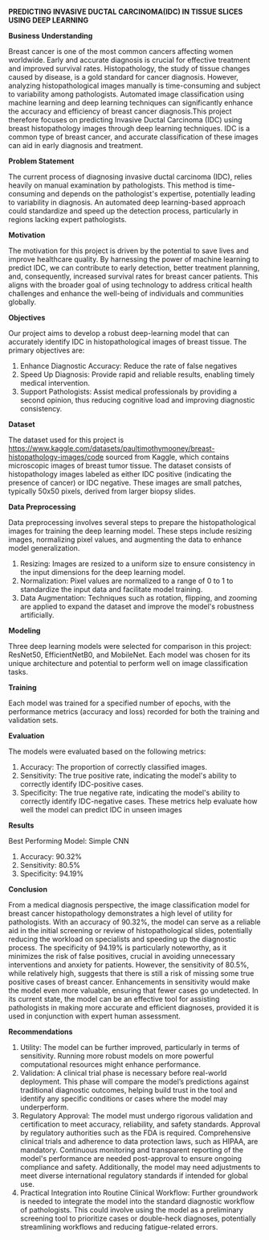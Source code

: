 **PREDICTING INVASIVE DUCTAL  CARCINOMA(IDC) IN TISSUE SLICES USING DEEP LEARNING**

**Business Understanding**

Breast cancer is one of the most common cancers affecting women worldwide. Early and accurate diagnosis is crucial for effective treatment and improved survival rates. Histopathology, the study of tissue changes caused by disease, is a gold standard for cancer diagnosis. However, analyzing histopathological images manually is time-consuming and subject to variability among pathologists. Automated image classification using machine learning and deep learning techniques can significantly enhance the accuracy and efficiency of breast cancer diagnosis.This project therefore focuses on predicting Invasive Ductal Carcinoma (IDC) using breast histopathology images through deep learning techniques. IDC is a common type of breast cancer, and accurate classification of these images can aid in early diagnosis and treatment.

**Problem Statement**

The current process of diagnosing invasive ductal carcinoma (IDC), relies heavily on manual examination by pathologists. This method is time-consuming and depends on the pathologist's expertise, potentially leading to variability in diagnosis. An automated deep learning-based approach could standardize and speed up the detection process, particularly in regions lacking expert pathologists.

**Motivation**

The motivation for this project is driven by the potential to save lives and improve healthcare quality. By harnessing the power of machine learning to predict IDC, we can contribute to early detection, better treatment planning, and, consequently, increased survival rates for breast cancer patients. This aligns with the broader goal of using technology to address critical health challenges and enhance the well-being of individuals and communities globally.

**Objectives**

Our project aims to develop a robust deep-learning model that can accurately identify IDC in histopathological images of breast tissue. The primary objectives are: 
1. Enhance Diagnostic Accuracy: Reduce the rate of false negatives
2. Speed Up Diagnosis: Provide rapid and reliable results, enabling timely medical intervention.
3. Support Pathologists: Assist medical professionals by providing a second opinion, thus reducing cognitive load and improving diagnostic consistency.
   
**Dataset**

The dataset used for this project is https://www.kaggle.com/datasets/paultimothymooney/breast-histopathology-images/code sourced from Kaggle, which contains microscopic images of breast tumor tissue. The dataset consists of histopathology images labeled as either IDC positive (indicating the presence of cancer) or IDC negative. These images are small patches, typically 50x50 pixels, derived from larger biopsy slides.

**Data Preprocessing**

Data preprocessing involves several steps to prepare the histopathological images for training the deep learning model. These steps include resizing images, normalizing pixel values, and augmenting the data to enhance model generalization.
1. Resizing: Images are resized to a uniform size to ensure consistency in the input dimensions for the deep learning model.
2. Normalization: Pixel values are normalized to a range of 0 to 1 to standardize the input data and facilitate model training.
3. Data Augmentation: Techniques such as rotation, flipping, and zooming are applied to expand the dataset and improve the model's robustness artificially.
   
**Modeling**

Three deep learning models were selected for comparison in this project: ResNet50, EfficientNetB0, and MobileNet. Each model was chosen for its unique architecture and potential to perform well on image classification tasks.

**Training**

Each model was trained for a specified number of epochs, with the performance metrics (accuracy and loss) recorded for both the training and validation sets.

**Evaluation**

The models were evaluated based on the following metrics:
1. Accuracy: The proportion of correctly classified images.
2. Sensitivity: The true positive rate, indicating the model's ability to correctly identify IDC-positive cases.
3. Specificity: The true negative rate, indicating the model's ability to correctly identify IDC-negative cases.
These metrics help evaluate how well the model can predict IDC in unseen images

**Results**

Best Performing Model: Simple CNN
1. Accuracy: 90.32%
2. Sensitivity: 80.5%
3. Specificity: 94.19%
   
**Conclusion**

From a medical diagnosis perspective, the image classification model for breast cancer histopathology demonstrates a high level of utility for pathologists. With an accuracy of 90.32%, the model can serve as a reliable aid in the initial screening or review of histopathological slides, potentially reducing the workload on specialists and speeding up the diagnostic process. The specificity of 94.19% is particularly noteworthy, as it minimizes the risk of false positives, crucial in avoiding unnecessary interventions and anxiety for patients. However, the sensitivity of 80.5%, while relatively high, suggests that there is still a risk of missing some true positive cases of breast cancer. Enhancements in sensitivity would make the model even more valuable, ensuring that fewer cases go undetected. In its current state, the model can be an effective tool for assisting pathologists in making more accurate and efficient diagnoses, provided it is used in conjunction with expert human assessment.

**Recommendations**

1. Utility: The model can be further improved, particularly in terms of sensitivity. Running more robust models on more powerful computational resources might enhance performance.
2. Validation: A clinical trial phase is necessary before real-world deployment. This phase will compare the model’s predictions against traditional diagnostic outcomes, helping build trust in the tool and identify any specific conditions or cases where the model may underperform.
3. Regulatory Approval: The model must undergo rigorous validation and certification to meet accuracy, reliability, and safety standards. Approval by regulatory authorities such as the FDA is required. Comprehensive clinical trials and adherence to data protection laws, such as HIPAA, are mandatory. Continuous monitoring and transparent reporting of the model's performance are needed post-approval to ensure ongoing compliance and safety. Additionally, the model may need adjustments to meet diverse international regulatory standards if intended for global use.
4. Practical Integration into Routine Clinical Workflow: Further groundwork is needed to integrate the model into the standard diagnostic workflow of pathologists. This could involve using the model as a preliminary screening tool to prioritize cases or double-heck diagnoses, potentially streamlining workflows and reducing fatigue-related errors.
